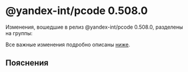 # @yandex-int/pcode 0.508.0

<!-- ЧЕЛОВЕЧЕСКОЕ ВСТУПЛЕНИЕ -->

Изменения, вошедшие в релиз @yandex-int/pcode 0.508.0, разделены на группы:

Все важные изменения подробно описаны [ниже](#Пояснения).

## Пояснения

